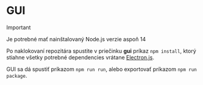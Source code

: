 # GUI

> [!IMPORTANT]
> Je potrebné mať nainštalovaný Node.js verzie aspoň 14

Po naklokovaní repozitára spustite v priečinku **gui** príkaz ```npm install```, ktorý stiahne všetky potrebné dependencies vrátane [Electron.js](https://www.electronjs.org).

GUI sa dá spustiť príkazom ```npm run run```, alebo exportovať príkazom ```npm run package```.